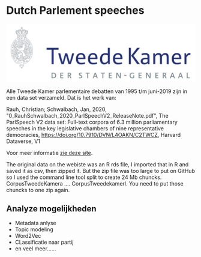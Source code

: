 # Dutch Parlement speeches

![](kamer.png)

Alle Tweede Kamer parlementaire debatten van 1995 t/m juni-2019 zijn in een data set verzameld. Dat is het werk van:

Rauh, Christian; Schwalbach, Jan, 2020, "0_RauhSchwalbach_2020_ParlSpeechV2_ReleaseNote.pdf", The ParlSpeech V2 data set: Full-text corpora of 6.3 million parliamentary speeches in the key legislative chambers of nine representative democracies, https://doi.org/10.7910/DVN/L4OAKN/C2TWCZ, Harvard Dataverse, V1

Voor meer informatie [zie deze site](https://dataverse.harvard.edu/dataset.xhtml?persistentId=doi:10.7910/DVN/L4OAKN).

The original data on the webiste was an R rds file, I imported that in R and saved it as csv, then zipped it. But the zip file was too large to put on GitHub so I used the command line tool split to create 24 Mb chuncks. CorpusTweedeKamera .... CorpusTweedekamerl. You need to put those chuncks to one zip again.

## Analyze mogelijkheden

* Metadata anlyse
* Topic modeling
* Word2Vec
* CLassificatie naar partij
* en veel meer......